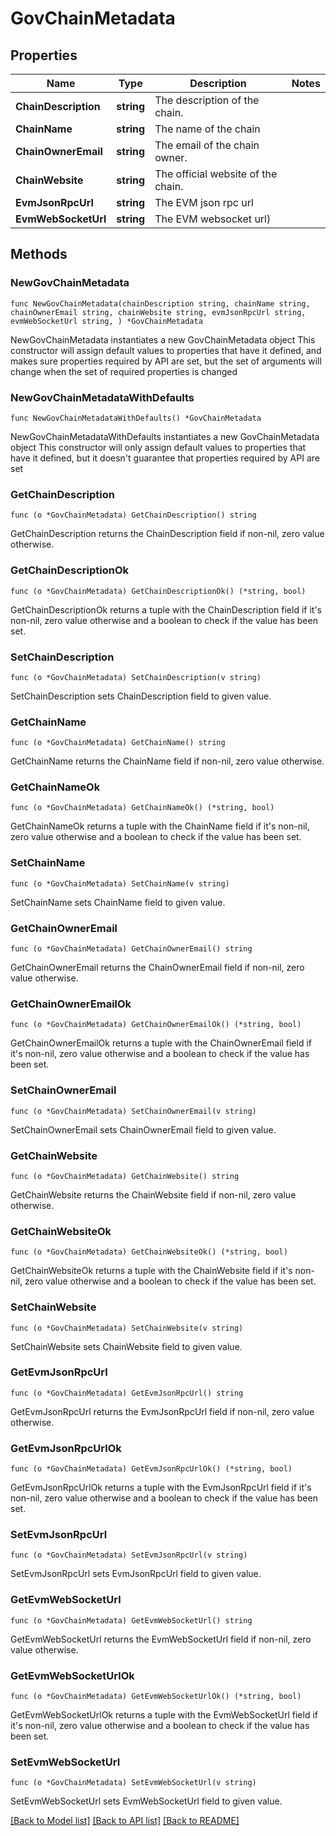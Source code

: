 # GovChainMetadata

## Properties

Name | Type | Description | Notes
------------ | ------------- | ------------- | -------------
**ChainDescription** | **string** | The description of the chain. | 
**ChainName** | **string** | The name of the chain | 
**ChainOwnerEmail** | **string** | The email of the chain owner. | 
**ChainWebsite** | **string** | The official website of the chain. | 
**EvmJsonRpcUrl** | **string** | The EVM json rpc url | 
**EvmWebSocketUrl** | **string** | The EVM websocket url) | 

## Methods

### NewGovChainMetadata

`func NewGovChainMetadata(chainDescription string, chainName string, chainOwnerEmail string, chainWebsite string, evmJsonRpcUrl string, evmWebSocketUrl string, ) *GovChainMetadata`

NewGovChainMetadata instantiates a new GovChainMetadata object
This constructor will assign default values to properties that have it defined,
and makes sure properties required by API are set, but the set of arguments
will change when the set of required properties is changed

### NewGovChainMetadataWithDefaults

`func NewGovChainMetadataWithDefaults() *GovChainMetadata`

NewGovChainMetadataWithDefaults instantiates a new GovChainMetadata object
This constructor will only assign default values to properties that have it defined,
but it doesn't guarantee that properties required by API are set

### GetChainDescription

`func (o *GovChainMetadata) GetChainDescription() string`

GetChainDescription returns the ChainDescription field if non-nil, zero value otherwise.

### GetChainDescriptionOk

`func (o *GovChainMetadata) GetChainDescriptionOk() (*string, bool)`

GetChainDescriptionOk returns a tuple with the ChainDescription field if it's non-nil, zero value otherwise
and a boolean to check if the value has been set.

### SetChainDescription

`func (o *GovChainMetadata) SetChainDescription(v string)`

SetChainDescription sets ChainDescription field to given value.


### GetChainName

`func (o *GovChainMetadata) GetChainName() string`

GetChainName returns the ChainName field if non-nil, zero value otherwise.

### GetChainNameOk

`func (o *GovChainMetadata) GetChainNameOk() (*string, bool)`

GetChainNameOk returns a tuple with the ChainName field if it's non-nil, zero value otherwise
and a boolean to check if the value has been set.

### SetChainName

`func (o *GovChainMetadata) SetChainName(v string)`

SetChainName sets ChainName field to given value.


### GetChainOwnerEmail

`func (o *GovChainMetadata) GetChainOwnerEmail() string`

GetChainOwnerEmail returns the ChainOwnerEmail field if non-nil, zero value otherwise.

### GetChainOwnerEmailOk

`func (o *GovChainMetadata) GetChainOwnerEmailOk() (*string, bool)`

GetChainOwnerEmailOk returns a tuple with the ChainOwnerEmail field if it's non-nil, zero value otherwise
and a boolean to check if the value has been set.

### SetChainOwnerEmail

`func (o *GovChainMetadata) SetChainOwnerEmail(v string)`

SetChainOwnerEmail sets ChainOwnerEmail field to given value.


### GetChainWebsite

`func (o *GovChainMetadata) GetChainWebsite() string`

GetChainWebsite returns the ChainWebsite field if non-nil, zero value otherwise.

### GetChainWebsiteOk

`func (o *GovChainMetadata) GetChainWebsiteOk() (*string, bool)`

GetChainWebsiteOk returns a tuple with the ChainWebsite field if it's non-nil, zero value otherwise
and a boolean to check if the value has been set.

### SetChainWebsite

`func (o *GovChainMetadata) SetChainWebsite(v string)`

SetChainWebsite sets ChainWebsite field to given value.


### GetEvmJsonRpcUrl

`func (o *GovChainMetadata) GetEvmJsonRpcUrl() string`

GetEvmJsonRpcUrl returns the EvmJsonRpcUrl field if non-nil, zero value otherwise.

### GetEvmJsonRpcUrlOk

`func (o *GovChainMetadata) GetEvmJsonRpcUrlOk() (*string, bool)`

GetEvmJsonRpcUrlOk returns a tuple with the EvmJsonRpcUrl field if it's non-nil, zero value otherwise
and a boolean to check if the value has been set.

### SetEvmJsonRpcUrl

`func (o *GovChainMetadata) SetEvmJsonRpcUrl(v string)`

SetEvmJsonRpcUrl sets EvmJsonRpcUrl field to given value.


### GetEvmWebSocketUrl

`func (o *GovChainMetadata) GetEvmWebSocketUrl() string`

GetEvmWebSocketUrl returns the EvmWebSocketUrl field if non-nil, zero value otherwise.

### GetEvmWebSocketUrlOk

`func (o *GovChainMetadata) GetEvmWebSocketUrlOk() (*string, bool)`

GetEvmWebSocketUrlOk returns a tuple with the EvmWebSocketUrl field if it's non-nil, zero value otherwise
and a boolean to check if the value has been set.

### SetEvmWebSocketUrl

`func (o *GovChainMetadata) SetEvmWebSocketUrl(v string)`

SetEvmWebSocketUrl sets EvmWebSocketUrl field to given value.



[[Back to Model list]](../README.md#documentation-for-models) [[Back to API list]](../README.md#documentation-for-api-endpoints) [[Back to README]](../README.md)


